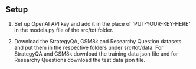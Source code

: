## Setup

1. Set up OpenAI API key and add it in the place of 'PUT-YOUR-KEY-HERE' in the models.py file of the src/tot folder.

2. Download the StrategyQA, GSM8k and Researchy Question datasets and put them in the respective folders under src/tot/data. For StrategyQA and GSM8k download the training data json file and for Researchy Questions download the test data json file.
